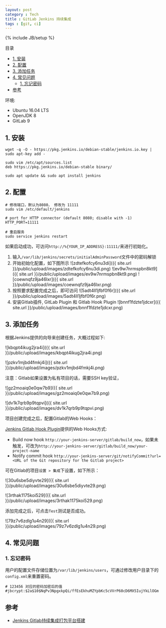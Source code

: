 ```yaml
---
layout: post
category : Tech
title : GitLab Jenkins 持续集成
tags : [git, ci]
---
```

{% include JB/setup %}

目录
<!-- @import "[TOC]" {cmd="toc" depthFrom=2 depthTo=6 orderedList=false} -->
<!-- code_chunk_output -->

* [1. 安装](#1-安装)
* [2. 配置](#2-配置)
* [3. 添加任务](#3-添加任务)
* [4. 常见问题](#4-常见问题)
	* [1. 忘记密码](#1-忘记密码)
* [参考](#参考)

<!-- /code_chunk_output -->


环境:
* Ubuntu 16.04 LTS
* OpenJDK 8
* GitLab 9

## 1. 安装

```shell
wget -q -O - https://pkg.jenkins.io/debian-stable/jenkins.io.key | sudo apt-key add -

sudo vim /etc/apt/sources.list
deb https://pkg.jenkins.io/debian-stable binary/

sudo apt update && sudo apt install jenkins
```

## 2. 配置

```shell
# 修改端口，默认为8080， 修改为 11111
sudo vim /etc/default/jenkins

# port for HTTP connector (default 8080; disable with -1)
HTTP_PORT=11111

# 重启服务
sudo service jenkins restart
```

如果启动成功，可访问`http://%{YOUR_IP_ADDRESS}:11111/`来进行初始化。

1. 输入`/var/lib/jenkins/secrets/initialAdminPassword`文件中的密码解锁
2. 开始初始化配置，如下图所示
  ![zdtefkofcy6nu3di]({{ site.url }}/public/upload/images/zdtefkofcy6nu3di.png)
  ![ev9w7nrmspbn8kt9]({{ site.url }}/public/upload/images/ev9w7nrmspbn8kt9.png)
  ![coewnqfz9ja46lxr]({{ site.url }}/public/upload/images/coewnqfz9ja46lxr.png)
3. 按照要求配置完成之后，即可访问
  ![5adt4ll1jfbf0f6r]({{ site.url }}/public/upload/images/5adt4ll1jfbf0f6r.png)
4. 安装Gitlab插件, GitLab Plugin 和 Gitlab Hook Plugin
  ![bnnf1fdzte1jdcxr]({{ site.url }}/public/upload/images/bnnf1fdzte1jdcxr.png)

## 3. 添加任务

根据Jenkins提供的向导来创建任务，大概过程如下:

![kbqpt4ikug2jra4i]({{ site.url }}/public/upload/images/kbqpt4ikug2jra4i.png)

![pzkv1mjbd4fmkj4i]({{ site.url }}/public/upload/images/pzkv1mjbd4fmkj4i.png)

注意：Gitlab如果设置为私有项目的话，需要SSH key验证，

![gz2moaiq0e0qw7b9]({{ site.url }}/public/upload/images/gz2moaiq0e0qw7b9.png)

![dv1k7qrb9p9tqpvi]({{ site.url }}/public/upload/images/dv1k7qrb9p9tqpvi.png)

项目创建完成之后，配置Gitlab的Web Hooks：

[Jenkins Gitlab Hook Plugin](https://github.com/elvanja/jenkins-gitlab-hook-plugin)提供的Web Hooks方式:
* Build now hook `http://your-jenkins-server/gitlab/build_now`，如果未触发，可改为`http://your-jenkins-server/gitlab/build_now/your-project-name`
* Notify commit hook `http://your-jenkins-server/git/notifyCommit?url=<URL of the Git repository for the Gitlab project>`

可在Gitlab的项目`设置 > 集成`下设置，如下所示：

![30u6sbe5diyvte29]({{ site.url }}/public/upload/images/30u6sbe5diyvte29.png)

![3rthak1175koi529]({{ site.url }}/public/upload/images/3rthak1175koi529.png)

添加完成之后，可点击`Test`测试是否成功。

![79z7v6zdlg1u4n29]({{ site.url }}/public/upload/images/79z7v6zdlg1u4n29.png)

## 4. 常见问题

### 1. 忘记密码

用户的配置文件存储位置为`/var/lib/jenkins/users`，可通过修改用户目录下的`config.xml`来重置密码。

```
# 123456 对应的密码加密后的值
#jbcrypt:$2a$10$NqPv3NpgxkpQi/ffEsEkhuMZYpbKc5cVVrP60cD6MX5IujYkLlOGm
```

## 参考

* [Jenkins Gitlab持续集成打包平台搭建](http://skyseraph.com/2016/07/18/Tools/Jenkins%20Gitlab%E6%8C%81%E7%BB%AD%E9%9B%86%E6%88%90%E6%89%93%E5%8C%85%E5%B9%B3%E5%8F%B0%E6%90%AD%E5%BB%BA/)
